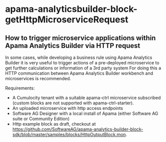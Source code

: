 # apama-analyticsbuilder-block-getHttpMicroserviceRequest
## How to trigger microservice applications within Apama Analytics Builder via HTTP request
In some cases, while developing a business rule using Apama Analytics Builder it is very useful to trigger actions of a pre-deployed microservice to get further calculations or information of a 3rd party system
For doing this a HTTP communication between Apama Analytics Builder workbench and microservices is recommended. 

Requirements:
* A Cumulocity tenant with a suitable apama-ctrl microservice subscribed (custom blocks are not supported with apama-ctrl-starter).
* An uploaded microservice with http access endpoints
* Software AG Designer with a local install of Apama (either Software AG suite or Community Edition)
* Http example block as draft, checkout at https://github.com/SoftwareAG/apama-analytics-builder-block-sdk/blob/master/samples/blocks/HttpOutputBlock.mon. 
